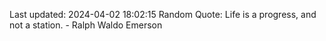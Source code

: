 Last updated: 2024-04-02 18:02:15
Random Quote: Life is a progress, and not a station. - Ralph Waldo Emerson
